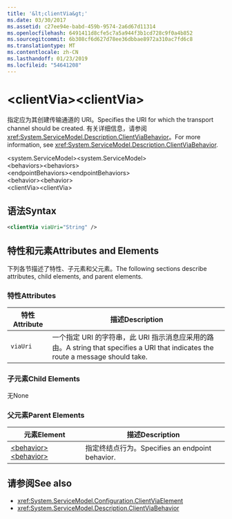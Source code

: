 ```yaml
---
title: '&lt;clientVia&gt;'
ms.date: 03/30/2017
ms.assetid: c27ee94e-babd-459b-9574-2a6d67d11314
ms.openlocfilehash: 6491411d8cfe5c7a5a944f3b1cd728c9f0a4b852
ms.sourcegitcommit: 6b308cf6d627d78ee36dbbae8972a310ac7fd6c8
ms.translationtype: MT
ms.contentlocale: zh-CN
ms.lasthandoff: 01/23/2019
ms.locfileid: "54641208"
---
```

# <a name="ltclientviagt"></a><span data-ttu-id="a6ce3-102">&lt;clientVia&gt;</span><span class="sxs-lookup"><span data-stu-id="a6ce3-102">&lt;clientVia&gt;</span></span>
<span data-ttu-id="a6ce3-103">指定应为其创建传输通道的 URI。</span><span class="sxs-lookup"><span data-stu-id="a6ce3-103">Specifies the URI for which the transport channel should be created.</span></span> <span data-ttu-id="a6ce3-104">有关详细信息，请参阅 <xref:System.ServiceModel.Description.ClientViaBehavior>。</span><span class="sxs-lookup"><span data-stu-id="a6ce3-104">For more information, see <xref:System.ServiceModel.Description.ClientViaBehavior>.</span></span>  
  
 <span data-ttu-id="a6ce3-105">\<system.ServiceModel></span><span class="sxs-lookup"><span data-stu-id="a6ce3-105">\<system.ServiceModel></span></span>  
<span data-ttu-id="a6ce3-106">\<behaviors></span><span class="sxs-lookup"><span data-stu-id="a6ce3-106">\<behaviors></span></span>  
<span data-ttu-id="a6ce3-107">\<endpointBehaviors></span><span class="sxs-lookup"><span data-stu-id="a6ce3-107">\<endpointBehaviors></span></span>  
<span data-ttu-id="a6ce3-108">\<behavior></span><span class="sxs-lookup"><span data-stu-id="a6ce3-108">\<behavior></span></span>  
<span data-ttu-id="a6ce3-109">\<clientVia></span><span class="sxs-lookup"><span data-stu-id="a6ce3-109">\<clientVia></span></span>  
  
## <a name="syntax"></a><span data-ttu-id="a6ce3-110">语法</span><span class="sxs-lookup"><span data-stu-id="a6ce3-110">Syntax</span></span>  
  
```xml  
<clientVia viaUri="String" />
```  
  
## <a name="attributes-and-elements"></a><span data-ttu-id="a6ce3-111">特性和元素</span><span class="sxs-lookup"><span data-stu-id="a6ce3-111">Attributes and Elements</span></span>  
 <span data-ttu-id="a6ce3-112">下列各节描述了特性、子元素和父元素。</span><span class="sxs-lookup"><span data-stu-id="a6ce3-112">The following sections describe attributes, child elements, and parent elements.</span></span>  
  
### <a name="attributes"></a><span data-ttu-id="a6ce3-113">特性</span><span class="sxs-lookup"><span data-stu-id="a6ce3-113">Attributes</span></span>  
  
|<span data-ttu-id="a6ce3-114">特性</span><span class="sxs-lookup"><span data-stu-id="a6ce3-114">Attribute</span></span>|<span data-ttu-id="a6ce3-115">描述</span><span class="sxs-lookup"><span data-stu-id="a6ce3-115">Description</span></span>|  
|---------------|-----------------|  
|`viaUri`|<span data-ttu-id="a6ce3-116">一个指定 URI 的字符串，此 URI 指示消息应采用的路由。</span><span class="sxs-lookup"><span data-stu-id="a6ce3-116">A string that specifies a URI that indicates the route a message should take.</span></span>|  
  
### <a name="child-elements"></a><span data-ttu-id="a6ce3-117">子元素</span><span class="sxs-lookup"><span data-stu-id="a6ce3-117">Child Elements</span></span>  
 <span data-ttu-id="a6ce3-118">无</span><span class="sxs-lookup"><span data-stu-id="a6ce3-118">None</span></span>  
  
### <a name="parent-elements"></a><span data-ttu-id="a6ce3-119">父元素</span><span class="sxs-lookup"><span data-stu-id="a6ce3-119">Parent Elements</span></span>  
  
|<span data-ttu-id="a6ce3-120">元素</span><span class="sxs-lookup"><span data-stu-id="a6ce3-120">Element</span></span>|<span data-ttu-id="a6ce3-121">描述</span><span class="sxs-lookup"><span data-stu-id="a6ce3-121">Description</span></span>|  
|-------------|-----------------|  
|[<span data-ttu-id="a6ce3-122">\<behavior></span><span class="sxs-lookup"><span data-stu-id="a6ce3-122">\<behavior></span></span>](../../../../../docs/framework/configure-apps/file-schema/wcf/behavior-of-endpointbehaviors.md)|<span data-ttu-id="a6ce3-123">指定终结点行为。</span><span class="sxs-lookup"><span data-stu-id="a6ce3-123">Specifies an endpoint behavior.</span></span>|  
  
## <a name="see-also"></a><span data-ttu-id="a6ce3-124">请参阅</span><span class="sxs-lookup"><span data-stu-id="a6ce3-124">See also</span></span>
- <xref:System.ServiceModel.Configuration.ClientViaElement>
- <xref:System.ServiceModel.Description.ClientViaBehavior>
